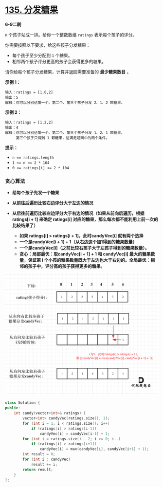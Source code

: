 # [135. 分发糖果](https://leetcode-cn.com/problems/candy/)

**6-9二刷**

`n` 个孩子站成一排。给你一个整数数组 `ratings` 表示每个孩子的评分。

你需要按照以下要求，给这些孩子分发糖果：

- 每个孩子至少分配到 `1` 个糖果。
- 相邻两个孩子评分更高的孩子会获得更多的糖果。

请你给每个孩子分发糖果，计算并返回需要准备的 **最少糖果数目** 。

**示例 1：**

```
输入：ratings = [1,0,2]
输出：5
解释：你可以分别给第一个、第二个、第三个孩子分发 2、1、2 颗糖果。
```

**示例 2：**

```
输入：ratings = [1,2,2]
输出：4
解释：你可以分别给第一个、第二个、第三个孩子分发 1、2、1 颗糖果。
     第三个孩子只得到 1 颗糖果，这满足题面中的两个条件。
```

**提示：**

- `n == ratings.length`
- `1 <= n <= 2 * 104`
- `0 <= ratings[i] <= 2 * 104`

### 贪心算法

- **给每个孩子先发一个糖果**

- **从前往后遍历比较右边评分大于左边的情况**
- **从后往前遍历比较左边评分大于右边的情况（如果从前向后遍历，根据 ratings[i + 1] 来确定 ratings[i] 对应的糖果，那么每次都不能利用上前一次的比较结果了）**
  - **如果 ratings[i] > ratings[i + 1]，此时candyVec[i] 就有两个选择**
  - **一个是candyVec[i + 1] + 1（从右边这个加1得到的糖果数量）**
  - **一个是candyVec[i]（之前比较右孩子大于左孩子得到的糖果数量）。**
  - **贪心：局部最优：取candyVec[i + 1] + 1 和 candyVec[i] 最大的糖果数量，保证第 i 个小孩的糖果数量既大于左边也大于右边的。全局最优：相邻的孩子中，评分高的孩子获得更多的糖果。**

![135.分发糖果1](../../Images/9.分发糖果.assets/20201117115658791.png)

```c++
class Solution {
public:
    int candy(vector<int>& ratings) {
        vector<int> candyVec(ratings.size(), 1);
        for (int i = 1; i < ratings.size(); i++) 
            if (ratings[i] > ratings[i-1]) 
                candyVec[i] = candyVec[i-1] + 1;
        for (int i = ratings.size() - 2; i >= 0; i--)
            if (ratings[i] > ratings[i+1])
                candyVec[i] = max(candyVec[i], candyVec[i+1] + 1);
        int result = 0;
        for (int i : candyVec)
            result += i;
        return result;
    }
};
```

